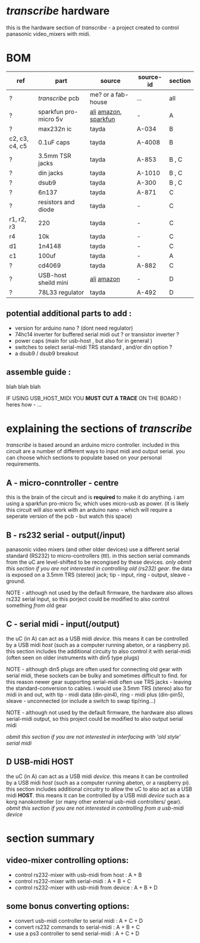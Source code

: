 # _transcribe_ hardware

this is the hardware section of _transcribe_ - a project created to control panasonic video_mixers with midi.

# BOM

ref | part | source | source-id | section
--- | --- | --- | --- | ---
? | _transcribe_ pcb | me? or a fab-house | ...  | all
? | sparkfun pro-micro 5v | [ali](https://www.aliexpress.com/item/1348800135.html) [amazon](https://www.amazon.com/OSOYOO-ATmega32U4-arduino-Leonardo-ATmega328/dp/B012FOV17O/), [sparkfun](https://www.sparkfun.com/products/12640) | - | A
? | max232n ic | tayda | A-034 | B
c2, c3, c4, c5 | 0.1uF caps | tayda | A-4008 | B
? | 3.5mm TSR jacks | tayda | A-853 | B , C
? | din jacks | tayda | A-1010 | B , C
? | dsub9 | tayda | A-300 | B , C
? | 6n137 | tayda | A-871 | C
? | resistors and diode | tayda | - | C
r1, r2, r3 | 220 | tayda | - | C
r4 | 10k | tayda | - | C
d1 | 1n4148 | tayda | - | C
c1 | 100uf | tayda | - | A
? | cd4069 | tayda | A-882 | C
? | USB-host sheild mini | [ali](https://www.aliexpress.com/item/32842815739.html) [amazon](https://www.amazon.com/HiLetgo-Development-Compatible-Interface-Arduino/dp/B01EWW9R1E/) | - | D
? |  78L33 regulator | tayda | A-492 | D


## potential additional parts to add : 

- version for arduino nano ? (dont need regulator)
- 74hc14 inverter for buffered serial midi out ? or transistor inverter ?
- power caps (main for usb-host , but also for in general )
- switches to select serial-midi TRS standard , and/or din option ?
- a dsub9 / dsub9 breakout

## assemble guide :

blah blah blah

IF USING USB_HOST_MIDI YOU __MUST CUT A TRACE__ ON THE BOARD ! heres how - ...

# explaining the sections of _transcribe_

 _transcribe_ is based around an arduino micro controller. included in this circuit are a number of different ways to input midi and output serial. you can choose which sections to populate based on your personal requirements.

## A - micro-conntroller - centre

this is the brain of the circuit and is __required__ to make it do anything. i am using a sparkfun pro-micro 5v, which uses micro-usb as power. (it is likely this circuit will also work with an arduino nano - which will require a seperate version of the pcb - but watch this space)

## B - rs232 serial - output(/input)

panasonic video mixers (and other older devices) use a different serial standard (RS232) to micro-controllers (ttl). in this section serial commands from the uC are level-shifted to be recongised by these devices. _only obmit this section if you are not interested in controlling old (rs232) gear_. the data is exposed on a 3.5mm TRS (stereo) jack; tip - input, ring - output, sleave - ground.

NOTE - although not used by the default firmware, the hardware also allows rs232 serial input, so this porject could be modified to also control something _from_ old gear

## C - serial midi - input(/output)

the uC (in A) can act as a USB midi _device_. this means it can be controlled by a USB midi _host_ (such as a computer running abeton, or a raspberry pi). this section includes the additional circuity to also control it with serial-midi (often seen on older instruments with din5 type plugs)

NOTE - although din5 plugs are often used for connecting old gear with serial midi, these sockets can be bulky and sometimes difficult to find. for this reason newer gear supporting serial-midi often use TRS jacks - leaving the standard-conversion to cables. i would use 3.5mm TRS (stereo) also for midi in and out, with tip - midi data (din-pin4), ring - midi plus (din-pin5), sleave - unconnected (or include a switch to swap tip/ring...)

NOTE - although not used by the default firmware, the hardware also allows serial-midi output, so this project could be modified to also output serial midi

_obmit this section if you are not interested in interfacing with 'old style' serial midi_

## D USB-midi HOST

the uC (in A) can act as a USB midi _device_. this means it can be controlled by a USB midi _host_ (such as a computer running abeton, or a raspberry pi). this section includes additional circuitry to allow the uC to also act as a USB midi __HOST__. this means it can be controlled by a USB midi _device_ such as a korg nanokontroller (or many other external usb-midi controllers/ gear). _obmit this section if you are not interested in controlling from a usb-midi device_

# section summary

## video-mixer controlling options:

- control rs232-mixer with usb-midi from host : A + B
- control rs232-mixer with serial-midi : A + B + C
- control rs232-mixer with usb-midi from device : A + B + D

## some bonus converting options:

- convert usb-midi controller to serial midi : A + C + D
- convert rs232 commands to serial-midi : A + B + C
- use a ps3 controller to send serial-midi : A + C + D
